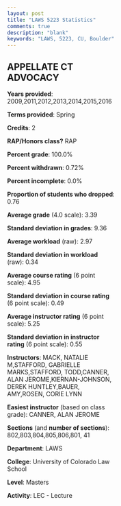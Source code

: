 ```yaml
---
layout: post
title: "LAWS 5223 Statistics"
comments: true
description: "blank"
keywords: "LAWS, 5223, CU, Boulder"
--- 
```

<head>
<script src="https://ajax.googleapis.com/ajax/libs/jquery/2.1.3/jquery.min.js"></script>
<script src="https://dl.dropboxusercontent.com/s/pc42nxpaw1ea4o9/highcharts.js?dl=0"></script>
<!-- <script src="../assets/js/highcharts.js"></script> -->
<style type="text/css">@font-face {
	font-family: "Bebas Neue";
	src: url(https://www.filehosting.org/file/details/544349/BebasNeue%20Regular.otf) format("opentype");
	}
	h1.Bebas { 
		font-family: "Bebas Neue", Verdana, Tahoma;
	}
</style>
</head>
<body>
	<div id="container" style="float: right; width: 45%; height: 88%; margin-left: 2.5%; margin-right: 2.5%;"></div>
	<script language="JavaScript">
		$(document).ready(function() {
		var chart = {type: 'column'};
		var title = {text: 'Grade Distribution'};
		var xAxis = {categories: ['A','B','C','D','F'],crosshair: true};
		var yAxis = {min: 0,title: {text: 'Percentage'}};
		var tooltip = {headerFormat: '<center><b><span style="font-size:20px">{point.key}</span></b></center>',
		               pointFormat: '<td style="padding:0"><b>{point.y:.1f}%</b></td>',
		               footerFormat: '</table>',shared: true,useHTML: true};
		var plotOptions = {column: {pointPadding: 0.0,borderWidth: 0}};  
		var credits = {enabled: false};var series= [{name: 'Percent',data: [39.23,58.72,1.96,0.0,0.09,]}];
		var json = {};
		json.chart = chart;
		json.title = title;
		json.tooltip = tooltip;
		json.xAxis = xAxis;
		json.yAxis = yAxis;  
		json.series = series;
		json.plotOptions = plotOptions;  
		json.credits = credits;
		$('#container').highcharts(json);
	});
	</script>
</body>
			   
## APPELLATE CT ADVOCACY

**Years provided**: 2009,2011,2012,2013,2014,2015,2016

**Terms provided**: Spring

**Credits**: 2

**RAP/Honors class?** RAP

**Percent grade**: 100.0%

**Percent withdrawn**: 0.72%

**Percent incomplete**: 0.0%

**Proportion of students who dropped**: 0.76

**Average grade** (4.0 scale): 3.39

**Standard deviation in grades**: 9.36

**Average workload** (raw): 2.97

**Standard deviation in workload** (raw): 0.34

**Average course rating** (6 point scale): 4.95

**Standard deviation in course rating** (6 point scale): 0.49

**Average instructor rating** (6 point scale): 5.25

**Standard deviation in instructor rating** (6 point scale): 0.55

**Instructors**: MACK, NATALIE M,STAFFORD, GABRIELLE MARKS,STAFFORD, TODD,CANNER, ALAN JEROME,KIERNAN-JOHNSON, DEREK HUNTLEY,BAUER, AMY,ROSEN, CORIE LYNN

**Easiest instructor** (based on class grade): CANNER, ALAN JEROME

**Sections** (and **number of sections**): 802,803,804,805,806,801, 41

**Department**: LAWS

**College**: University of Colorado Law School

**Level**: Masters

**Activity**: LEC - Lecture